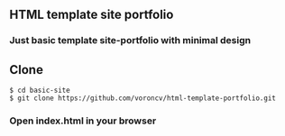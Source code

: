 ## HTML template site portfolio
### Just basic template site-portfolio with minimal design
## Clone
```
$ cd basic-site
$ git clone https://github.com/voroncv/html-template-portfolio.git
```
### Open index.html in your browser
